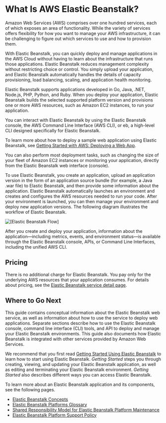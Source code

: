 # What Is AWS Elastic Beanstalk?<a name="Welcome"></a>

Amazon Web Services \(AWS\) comprises over one hundred services, each of which exposes an area of functionality\. While the variety of services offers flexibility for how you want to manage your AWS infrastructure, it can be challenging to figure out which services to use and how to provision them\.

With Elastic Beanstalk, you can quickly deploy and manage applications in the AWS Cloud without having to learn about the infrastructure that runs those applications\. Elastic Beanstalk reduces management complexity without restricting choice or control\. You simply upload your application, and Elastic Beanstalk automatically handles the details of capacity provisioning, load balancing, scaling, and application health monitoring\.

Elastic Beanstalk supports applications developed in Go, Java, \.NET, Node\.js, PHP, Python, and Ruby\. When you deploy your application, Elastic Beanstalk builds the selected supported platform version and provisions one or more AWS resources, such as Amazon EC2 instances, to run your application\.

You can interact with Elastic Beanstalk by using the Elastic Beanstalk console, the AWS Command Line Interface \(AWS CLI\), or eb, a high\-level CLI designed specifically for Elastic Beanstalk\.

To learn more about how to deploy a sample web application using Elastic Beanstalk, see [Getting Started with AWS: Deploying a Web App](https://docs.aws.amazon.com/gettingstarted/latest/deploy/)\.

You can also perform most deployment tasks, such as changing the size of your fleet of Amazon EC2 instances or monitoring your application, directly from the Elastic Beanstalk web interface \(console\)\. 

To use Elastic Beanstalk, you create an application, upload an application version in the form of an application source bundle \(for example, a Java \.war file\) to Elastic Beanstalk, and then provide some information about the application\. Elastic Beanstalk automatically launches an environment and creates and configures the AWS resources needed to run your code\. After your environment is launched, you can then manage your environment and deploy new application versions\. The following diagram illustrates the workflow of Elastic Beanstalk\.

![\[Elastic Beanstalk Flow\]](http://docs.aws.amazon.com/elasticbeanstalk/latest/dg/images/clearbox-flow-00.png)

After you create and deploy your application, information about the application—including metrics, events, and environment status—is available through the Elastic Beanstalk console, APIs, or Command Line Interfaces, including the unified AWS CLI\.

## Pricing<a name="Welcome.pricing"></a>

There is no additional charge for Elastic Beanstalk\. You pay only for the underlying AWS resources that your application consumes\. For details about pricing, see the [Elastic Beanstalk service detail page](https://aws.amazon.com/elasticbeanstalk)\.

## Where to Go Next<a name="Welcome.WhereToGo"></a>

This guide contains conceptual information about the Elastic Beanstalk web service, as well as information about how to use the service to deploy web applications\. Separate sections describe how to use the Elastic Beanstalk console, command line interface \(CLI\) tools, and API to deploy and manage your Elastic Beanstalk environments\. This guide also documents how Elastic Beanstalk is integrated with other services provided by Amazon Web Services\.

We recommend that you first read [Getting Started Using Elastic Beanstalk](GettingStarted.md) to learn how to start using Elastic Beanstalk\. *Getting Started* steps you through creating, viewing, and updating your Elastic Beanstalk application, as well as editing and terminating your Elastic Beanstalk environment\. *Getting Started* also describes different ways you can access Elastic Beanstalk\.

To learn more about an Elastic Beanstalk application and its components, see the following pages\.
+ [Elastic Beanstalk Concepts](concepts.md)
+ [Elastic Beanstalk Platforms Glossary](platforms-glossary.md)
+ [Shared Responsibility Model for Elastic Beanstalk Platform Maintenance](platforms-shared-responsibility.md)
+ [Elastic Beanstalk Platform Support Policy](platforms-support-policy.md)